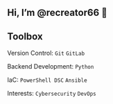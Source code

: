 ## Hi, I’m @recreator66 👋
## Toolbox
Version Control: `Git` `GitLab`   
   
Backend Development: `Python`   
   
IaC: `PowerShell DSC` `Ansible`   
   
Interests: `Cybersecurity` `DevOps`
